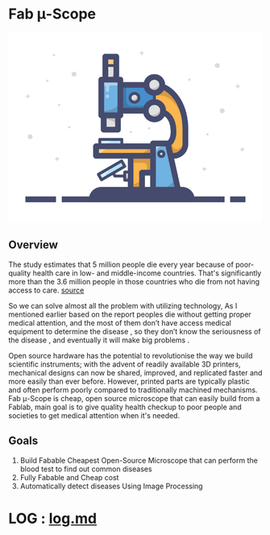 # Fab μ-Scope

![Image](https://raw.githubusercontent.com/salmanfarisvp/Fab-MicroScope/master/res/img/scope_logo.jpg) 

## Overview

The study estimates that 5 million people die every year because of poor-quality health care in low- and middle-income countries. That's significantly more than the 3.6 million people in those countries who die from not having access to care.  [source](https://www.npr.org/sections/goatsandsoda/2018/09/05/644928153/what-kills-5-million-people-a-year-its-not-just-disease)

So we can solve almost all the problem with utilizing technology, As I mentioned earlier based on the report peoples die without getting proper medical attention, and the most of them don’t have access medical equipment to determine the disease , so they don’t know the seriousness of the disease , and eventually it will make big problems . 

Open source hardware has the potential to revolutionise the way we build scientific instruments; with the advent of readily available 3D printers, mechanical designs can now be shared, improved, and replicated faster and more easily than ever before. However, printed parts are typically plastic and often perform poorly compared to traditionally machined mechanisms.
Fab μ-Scope is cheap, open source microscope that can easily build from a Fablab, main goal is to give quality health checkup to poor people and societies to get medical attention when it's needed. 

## Goals

1. Build Fabable Cheapest Open-Source Microscope that can perform the blood test to find out common diseases 
2. Fully Fabable and Cheap cost
3. Automatically detect diseases Using Image Processing 

# LOG : [log.md](LOG.md)
